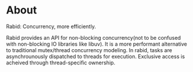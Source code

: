 # About #

Rabid: Concurrency, more efficiently.

Rabid provides an API for non-blocking concurrency(not to be confused with non-blocking IO libraries like libuv). It is a more performant alternative to traditional mutex/thread concurrency modeling. In rabid, tasks are asynchrounously dispatched to threads for execution. Exclusive access is acheived through thread-specific ownership.
